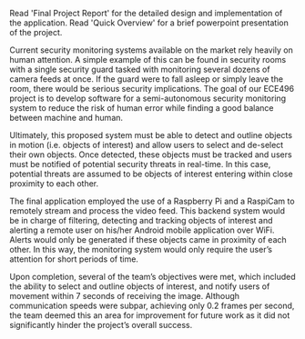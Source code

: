 Read 'Final Project Report' for the detailed design and implementation of the application.
Read 'Quick Overview' for a brief powerpoint presentation of the project.

Current security monitoring systems available on the market rely heavily on human attention. A simple example of this can be found in security rooms with a single security guard tasked with monitoring several dozens of camera feeds at once. If the guard were to fall asleep or simply leave the room, there would be serious security implications. The goal of our ECE496 project is to develop software for a semi-autonomous security monitoring system to reduce the risk of human error while finding a good balance between machine and human.

Ultimately, this proposed system must be able to detect and outline objects in motion (i.e. objects of interest) and allow users to select and de-select their own objects. Once detected, these objects must be tracked and users must be notified of potential security threats in real-time. In this case, potential threats are assumed to be objects of interest entering within close proximity to each other.

The final application employed the use of a Raspberry Pi and a RaspiCam to remotely stream and process the video feed. This backend system would be in charge of filtering, detecting and tracking objects of interest and alerting a remote user on his/her Android mobile application over WiFi. Alerts would only be generated if these objects came in proximity of each other. In this way, the monitoring system would only require the user’s attention for short periods of time.

Upon completion, several of the team’s objectives were met, which included the ability to select and outline objects of interest, and notify users of movement within 7 seconds of receiving the image. Although communication speeds were subpar, achieving only 0.2 frames per second, the team deemed this an area for improvement for future work as it did not significantly hinder the project’s overall success.
